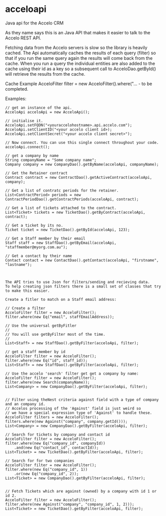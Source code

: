 # acceloapi
Java api for the Accelo CRM

As they name says this is an Java API that makes it easier to talk to the Accelo REST API.

Fetching data from the Accelo servers is slow so the library is heavily cached.
The Api automatically caches the results of each query (filter) so that if you run the same query again the results will come back from the cache.
When you run a query the individual entities are also added to the cache using their id as a key so a subsequent call to AcceloDao.getById() will retrieve the results from the cache.

Cache Example
AcceloFilter filter = new AcceloFilter().where("... - to be completed.

Examples:

    // get an instance of the api.
    AcceloApi acceloApi = new AcceloApi();

    // initialise it.
    AcceloApi.setFQDN("<youraccelohostname>.api.accelo.com");
    AcceloApi.setClientID("<your accelo client id>);
    AcceloApi.setClientSecret("<your accelo client secret>");

    // Now connect. You can use this single connect throughout your code.
    acceloApi.connect();

    // get a company by name
    String companyName = "Some company name";
    Company company = new CompanyDao().getByName(acceloApi, companyName);

    // Get the Retainer contract
    Contract contract = new ContractDao().getActiveContract(acceloApi, company);

    // Get a list of contratc periods for the retainer.
    List<ContractPeriod> periods = new ContractPeriodDao().getContractPeriods(acceloApi, contract);

    // Get a list of tickets attached to the contract.
    List<Ticket> tickets = new TicketDao().getByContract(acceloApi, contract);

    // Get a ticket by its no.
    Ticket ticket = new TicketDao().getById(acceloApi, 123);

    // Get a Staff member by their email
    Staff staff = new StaffDao().getByEmail(acceloApi, "staffmember@myorg.com.au");

    // Get a contact by their name
    Contact contact = new ContactDao().getContact(acceloApi, "firstname", "lastname");
	
	

	The API tries to use Json for filters/sending and recieving data. 
	To help creating json filters there is a small set of classes that try to make this easier. 

	Create a fitler to match on a Staff email address:

	// Create a filter
	AcceloFilter filter = new AcceloFilter();
	filter.where(new Eq("email", staffEmailAddress));

	// Use the universal getByFitler 
	//
	// You will use getByFilter most of the time.
	//
	List<Staff> = new StaffDao().getByFilter(acceloApi, filter);

	// get a staff member by id
	AcceloFilter filter = new AcceloFilter();
	filter.where(new Eq("id", staff_id));
	List<Staff> = new StaffDao().getByFilter(acceloApi, filter);

	// Use the accelo 'search' filter get get a company by name:
	AcceloFilter filter = new AcceloFilter();
	filter.where(new Search(companyName));
	List<Company> = new CompanyDao().getByFilter(acceloApi, filter);


	// Filter using theNest criteria against field with a type of company and an company id.
	// Accelos processing of the 'Against' field is just weird so 
	// we have a special expression type of 'Against' to handle these.
	AcceloFilter filters = new AcceloFilter();
	filters.where(new Against("company", company.getId()));
	List<Company> = new CompanyDao().getByFilter(acceloApi, filter);

	// Search for tickets by company and contact id
	AcceloFilter filter = new AcceloFilter();
	filter.where(new Eq("company_id", companyId))
		.and(new Eq("contact_id", contactId));
	List<Ticket> = new TicketDao().getByFilter(acceloApi, filter);

	// Search for for two companies 
	AcceloFilter filter = new AcceloFilter();
	filter.where(new Eq("company_id", 1))
		.or(new Eq("company_id", 2));
	List<Ticket> = new CompanyDao().getByFilter(acceloApi, filter);
	
	
	// Fetch Tickets which are against (owned) by a company with id 1 or id 2.
	AcceloFilter filter = new AcceloFilter();
	filter.where(new Against("company", "company_id", 1, 2)));
	List<Ticket> = new TicketDao().getByFilter(acceloApi, filter);








            

	






    
    
    
    
    

